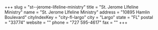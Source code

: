+++
slug = "st--jerome-lifeline-ministry"
title = "St. Jerome LIfeline Ministry"
name = "St. Jerome LIfeline Ministry"
address = "10895 Hamlin Boulevard"
cityIndexKey = "city-fl-largo"
city = "Largo"
state = "FL"
postal = "33774"
website = ""
phone = "727 595-4617"
fax = ""
+++

